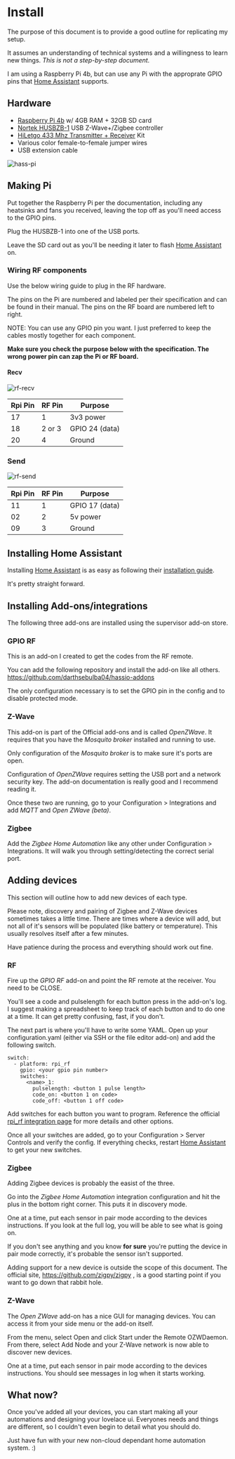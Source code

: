 # Install

The purpose of this document is to provide a good outline for replicating my setup.  

It assumes an understanding of technical systems and a willingness to learn new things.  _This is not a step-by-step document._

I am using a Raspberry Pi 4b, but can use any Pi with the approprate GPIO pins that [Home Assistant] supports.

## Hardware
- [Raspberry Pi 4b] w/ 4GB RAM + 32GB SD card
- [Nortek HUSBZB-1] USB Z-Wave+/Zigbee controller
- [HiLetgo 433 Mhz Transmitter + Receiver] Kit
- Various color female-to-female jumper wires
- USB extension cable

![hass-pi]

## Making Pi
Put together the Raspberry Pi per the documentation, including any heatsinks and fans you received, leaving the top off as you'll need access to the GPIO pins.

Plug the HUSBZB-1 into one of the USB ports.

Leave the SD card out as you'll be needing it later to flash [Home Assistant] on.

### Wiring RF components
Use the below wiring guide to plug in the RF hardware.

The pins on the Pi are numbered and labeled per their specification and can be found in their manual.  The pins on the RF board are numbered left to right.

NOTE: You can use any GPIO pin you want.  I just preferred to keep the cables mostly together for each component.

**Make sure you check the purpose below with the specification.  The wrong power pin can zap the Pi or RF board.**

#### Recv
![rf-recv]

Rpi Pin | RF Pin | Purpose
--- | --- | ---
17 | 1 | 3v3 power
18 | 2 or 3| GPIO 24 (data)
20 | 4 | Ground

### Send
![rf-send]

Rpi Pin | RF Pin | Purpose
--- | --- | ---
11 | 1 | GPIO 17 (data)
02 | 2 | 5v power
09 | 3 | Ground

## Installing Home Assistant
Installing [Home Assistant] is as easy as following their [installation guide].

It's pretty straight forward.

## Installing Add-ons/integrations
The following three add-ons are installed using the supervisor add-on store.

### GPIO RF
This is an add-on I created to get the codes from the RF remote.

You can add the following repository and install the add-on like all others.
https://github.com/darthsebulba04/hassio-addons

The only configuration necessary is to set the GPIO pin in the config and to disable protected mode.

### Z-Wave
This add-on is part of the Official add-ons and is called _OpenZWave_. It requires that you have the _Mosquito broker_ installed and running to use.

Only configuration of the _Mosquito broker_ is to make sure it's ports are open.

Configuration of _OpenZWave_ requires setting the USB port and a network security key.  The add-on documentation is really good and I recommend reading it.

Once these two are running, go to your Configuration > Integrations and add _MQTT_ and _Open ZWave (beta)_.

### Zigbee
Add the _Zigbee Home Automation_ like any other under Configuration > Integrations. It will walk you through setting/detecting the correct serial port.

## Adding devices
This section will outline how to add new devices of each type.

Please note, discovery and pairing of Zigbee and Z-Wave devices sometimes takes a little time.  There are times where a device will add, but not all of it's sensors will be populated (like battery or temperature).  This usually resolves itself after a few minutes.

Have patience during the process and everything should work out fine.  

### RF
Fire up the _GPIO RF_ add-on and point the RF remote at the receiver.  You need to be CLOSE.

You'll see a code and pulselength for each button press in the add-on's log.  I suggest making a spreadsheet to keep track of each button and to do one at a time.  It can get pretty confusing, fast, if you don't.

The next part is where you'll have to write some YAML.  Open up your configuration.yaml (either via SSH or the file editor add-on) and add the following switch.

```
switch:
  - platform: rpi_rf
    gpio: <your gpio pin number>
    switches:
      <name>_1:
        pulselength: <button 1 pulse length>
        code_on: <button 1 on code>
        code_off: <button 1 off code>
```

Add switches for each button you want to program.  Reference the official [rpi_rf integration page] for more details and other options.  

Once all your switches are added, go to your Configuration > Server Controls and verify the config.  If everything checks, restart [Home Assistant] to get your new switches.

### Zigbee
Adding Zigbee devices is probably the easist of the three.  

Go into the _Zigbee Home Automation_ integration configuration and hit the plus in the bottom right corner.  This puts it in discovery mode.

One at a time, put each sensor in pair mode according to the devices instructions.  If you look at the full log, you will be able to see what is going on.

If you don't see anything and you know **for sure** you're putting the device in pair mode correctly, it's probable the sensor isn't supported.

Adding support for a new device is outside the scope of this document. The official site, https://github.com/zigpy/zigpy , is a good starting point if you want to go down that rabbit hole.

### Z-Wave
The _Open ZWave_ add-on has a nice GUI for managing devices.  You can access it from your side menu or the add-on itself.

From the menu, select Open and click Start under the Remote OZWDaemon.  From there, select Add Node and your Z-Wave network is now able to discover new devices.

One at a time, put each sensor in pair mode according to the devices instructions.  You should see messages in log when it starts working.

## What now?
Once you've added all your devices, you can start making all your automations and designing your lovelace ui.  Everyones needs and things are different, so I couldn't even begin to detail what you should do.  

Just have fun with your new non-cloud dependant home automation system. :)

[Home Assistant]: https://www.home-assistant.io/
[installation guide]: https://www.home-assistant.io/getting-started/
[rpi_rf integration page]: https://www.home-assistant.io/integrations/rpi_rf/

[hass-pi]: https://github.com/darthsebulba04/homeassistant/blob/master/rpi-hass.jpg
[rf-send]: https://cdn.instructables.com/ORIG/FU4/UJYA/HM8DG3Q3/FU4UJYAHM8DG3Q3.jpg
[rf-recv]: https://cdn.instructables.com/ORIG/F8T/43EW/HM8DG3Q4/F8T43EWHM8DG3Q4.jpg

[Raspberry Pi 4b]: https://www.raspberrypi.org/products/raspberry-pi-4-model-b/
[Nortek HUSBZB-1]: https://www.nortekcontrol.com/products/2gig/husbzb-1-gocontrol-quickstick-combo/
[HiLetgo 433 Mhz Transmitter + Receiver]: https://www.instructables.com/id/RF-315433-MHz-Transmitter-receiver-Module-and-Ardu/
